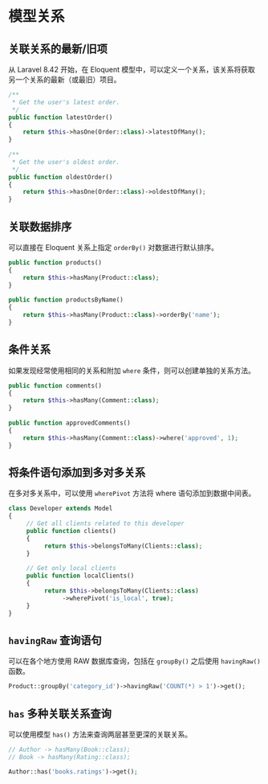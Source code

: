 # 模型关系

## 关联关系的最新/旧项

从 Laravel 8.42 开始，在 Eloquent 模型中，可以定义一个关系，该关系将获取另一个关系的最新（或最旧）项目。

```php
/**
 * Get the user's latest order.
 */
public function latestOrder()
{
    return $this->hasOne(Order::class)->latestOfMany();
}
 
/**
 * Get the user's oldest order.
 */
public function oldestOrder()
{
    return $this->hasOne(Order::class)->oldestOfMany();
}
```

## 关联数据排序

可以直接在 Eloquent 关系上指定 `orderBy()` 对数据进行默认排序。

```php
public function products()
{
    return $this->hasMany(Product::class);
}
 
public function productsByName()
{
    return $this->hasMany(Product::class)->orderBy('name');
}
```

## 条件关系

如果发现经常使用相同的关系和附加 `where` 条件，则可以创建单独的关系方法。

```php
public function comments()
{
    return $this->hasMany(Comment::class);
}
 
public function approvedComments()
{
    return $this->hasMany(Comment::class)->where('approved', 1);
}
```

## 将条件语句添加到多对多关系

在多对多关系中，可以使用 `wherePivot` 方法将 where 语句添加到数据中间表。

```php
class Developer extends Model
{
     // Get all clients related to this developer
     public function clients()
     {
          return $this->belongsToMany(Clients::class);
     }
 
     // Get only local clients
     public function localClients()
     {
          return $this->belongsToMany(Clients::class)
               ->wherePivot('is_local', true);
     }
}
```

## `havingRaw` 查询语句

可以在各个地方使用 RAW 数据库查询，包括在 `groupBy()` 之后使用 `havingRaw()` 函数。

```php
Product::groupBy('category_id')->havingRaw('COUNT(*) > 1')->get();
```

## `has` 多种关联关系查询

可以使用模型 `has()` 方法来查询两层甚至更深的关联关系。

```php
// Author -> hasMany(Book::class);
// Book -> hasMany(Rating::class);

Author::has('books.ratings')->get();
```